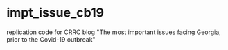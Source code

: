 # impt_issue_cb19
replication code for CRRC blog "The most important issues facing Georgia, prior to the Covid-19 outbreak"
